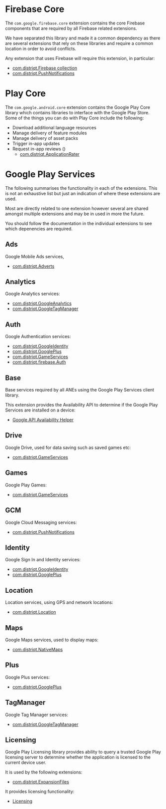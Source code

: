 

# Firebase Core

The `com.google.firebase.core` extension contains the core Firebase components that are required by all Firebase related extensions. 

We have separated this library and made it a common dependency as there are several extensions that rely on these libraries and require a common location in order to avoid conflicts. 

Any extension that uses Firebase will require this extension, in particular:

- [com.distriqt.Firebase collection](http://airnativeextensions.com/extension/com.distriqt.Firebase)
- [com.distriqt.PushNotifications](http://airnativeextensions.com/extension/com.distriqt.PushNotifications)


# Play Core

The `com.google.android.core` extension contains the Google Play Core library which contains libraries to interface with the Google Play Store. Some of the things you can do with Play Core include the following:

- Download additional language resources 
- Manage delivery of feature modules
- Manage delivery of asset packs
- Trigger in-app updates
- Request in-app reviews ()
    - [com.distriqt.ApplicationRater](http://airnativeextensions.com/extension/com.distriqt.ApplicationRater)




# Google Play Services 



The following summarises the functionality in each of the extensions. This is not an exhaustive list but just an indication of where these extensions are used.

Most are directly related to one extension however several are shared amongst multiple extensions and may be in used in more the future. 

You should follow the documentation in the individual extensions to see which depenencies are required.



## Ads

Google Mobile Ads services, 
- [com.distriqt.Adverts](http://airnativeextensions.com/extension/com.distriqt.Adverts)


## Analytics

Google Analytics services:
- [com.distriqt.GoogleAnalytics](http://airnativeextensions.com/extension/com.distriqt.GoogleAnalytics)
- [com.distriqt.GoogleTagManager](http://airnativeextensions.com/extension/com.distriqt.GoogleTagManager)


## Auth

Google Authentication services:
- [com.distriqt.GoogleIdentity](http://airnativeextensions.com/extension/com.distriqt.GoogleIdentity)
- [com.distriqt.GooglePlus](http://airnativeextensions.com/extension/com.distriqt.GooglePlus)
- [com.distriqt.GameServices](http://airnativeextensions.com/extension/com.distriqt.GameServices)
- [com.distriqt.firebase.Auth](http://airnativeextensions.com/extension/com.distriqt.Firebase)


## Base

Base services required by all ANEs using the Google Play Services client library.

This extension provides the Availability API to determine if the Google Play Services are installed on a device:

- [Google API Availability Helper](https://github.com/distriqt/ANE-GooglePlayServices/wiki/API-Availability)




## Drive

Google Drive, used for data saving such as saved games etc:
- [com.distriqt.GameServices](http://airnativeextensions.com/extension/com.distriqt.GameServices)


## Games

Google Play Games:
- [com.distriqt.GameServices](http://airnativeextensions.com/extension/com.distriqt.GameServices)


## GCM

Google Cloud Messaging services:
- [com.distriqt.PushNotifications](http://airnativeextensions.com/extension/com.distriqt.PushNotifications)


## Identity

Google Sign In and Identity services:
- [com.distriqt.GoogleIdentity](http://airnativeextensions.com/extension/com.distriqt.GoogleIdentity)
- [com.distriqt.GooglePlus](http://airnativeextensions.com/extension/com.distriqt.GooglePlus)


## Location

Location services, using GPS and network locations:
- [com.distriqt.Location](http://airnativeextensions.com/extension/com.distriqt.Location)


## Maps

Google Maps services, used to display maps:
- [com.distriqt.NativeMaps](http://airnativeextensions.com/extension/com.distriqt.NativeMaps)


## Plus

Google Plus services:
- [com.distriqt.GooglePlus](http://airnativeextensions.com/extension/com.distriqt.GooglePlus)



## TagManager

Google Tag Manager services:
- [com.distriqt.GoogleTagManager](http://airnativeextensions.com/extension/com.distriqt.GoogleTagManager)


## Licensing 

Google Play Licensing library provides ability to query a trusted Google Play licensing server to determine whether the application is licensed to the current device user.

It is used by the following extensions:

- [com.distriqt.ExpansionFiles](http://airnativeextensions.com/extension/com.distriqt.ExpansionFiles)

It provides licensing functionality:

- [Licensing](https://github.com/distriqt/ANE-GooglePlayServices/wiki/Licensing)

